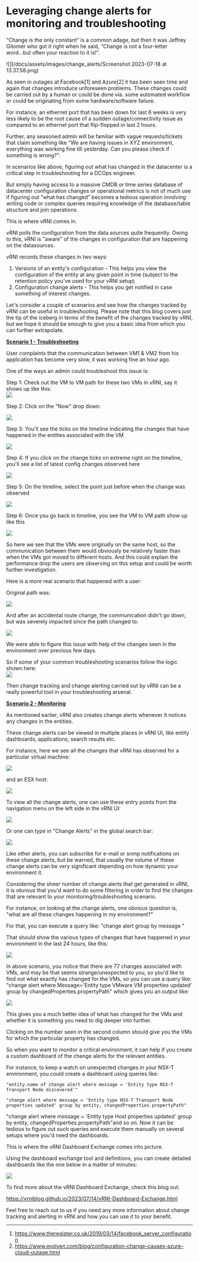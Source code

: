# Leveraging change alerts for monitoring and troubleshooting

“Change is the only constant” is a common adage, but then it was Jeffrey
Gitomer who got it right when he said, “Change is not a four-letter
word...but often your reaction to it is!”.

![](/docs/assets/images/change_alerts/Screenshot 2023-07-18 at 13.37.58.png)

As seen in outages at Facebook\[1\] and Azure\[2\] it has been seen time
and again that changes introduce unforeseen problems. These changes
could be carried out by a human or could be done via. some automated
workflow or could be originating from some hardware/software failure.

For instance, an ethernet port that has been down for last 6 weeks is
very less likely to be the root cause of a sudden outage/connectivity
issue as compared to an ethernet port that flip-flopped in last 2 hours.

Further, any seasoned admin will be familiar with vague requests/tickets
that claim something like "We are having issues in XYZ environment,
everything was working fine till yesterday. Can you please check if
something is wrong?".

In scenarios like above, figuring out what has changed in the datacenter
is a critical step in troubleshooting for a DCOps engineer.

But simply having access to a massive CMDB or time series database of
datacenter configuration changes or operational metrics is not of much
use if figuring out “what has changed” becomes a tedious operation
involving writing code or complex queries requiring knowledge of the
database/table structure and join operations.

This is where vRNI comes in.

vRNI polls the configuration from the data sources quite frequently.
Owing to this, vRNI is "aware" of the changes in configuration that are
happening on the datasources.

vRNI records these changes in two ways:

1.  Versions of an entity's configuration - This helps you view the
    configuration of the entity at any given point in time (subject to
    the retention policy you've used for your vRNI setup)
2.  Configuration change alerts - This helps you get notified in case
    something of interest changes.

  

Let's consider a couple of scenarios and see how the changes tracked by
vRNI can be useful in troubleshooting. Please note that this blog covers
just the tip of the iceberg in terms of the benefit of the changes
tracked by vRNI, but we hope it should be enough to give you a basic
idea from which you can further extrapolate.

<u>**Scenario 1 - Troubleshooting**</u>

User complaints that the communication between VM1 & VM2 from his
application has become very slow, it was working fine an hour ago.

One of the ways an admin could troubleshoot this issue is:

Step 1: Check out the VM to VM path for these two VMs in vRNI, say it
shows up like this:  
![](/docs/assets/images/change_alerts/Screenshot%202023-07-18%20at%2018.01.26.png)

Step 2: Click on the "Now" drop down:

![](/docs/assets/images/change_alerts/Screenshot%202023-07-18%20at%2017.08.53-2.png)

Step 3: You'll see the ticks on the timeline indicating the changes that
have happened in the entities associated with the VM 

![](/docs/assets/images/change_alerts/Screenshot%202023-07-18%20at%2017.09.04.png)

Step 4: If you click on the change ticks on extreme right on the
timeline, you'll see a list of latest config changes observed here

![](/docs/assets/images/change_alerts/Screenshot%202023-07-18%20at%2017.23.44.png)

Step 5: On the timeline, select the point just before when the change
was observed

![](/docs/assets/images/change_alerts/Screenshot%202023-07-18%20at%2017.24.04.png)

Step 6: Once you go back in timeline, you see the VM to VM path show up
like this

![](/docs/assets/images/change_alerts/Screenshot%202023-07-18%20at%2017.10.25.png)

So here we see that the VMs were originally on the same host, so the
communication between them would obviously be relatively faster than
when the VMs got moved to different hosts. And this could explain the
performance drop the users are observing on this setup and could be
worth further investigation.

  

Here is a more real scenario that happened with a user:

Original path was:

![](/docs/assets/images/change_alerts/Screenshot%202023-07-19%20at%2023.46.07.png)

And after an accidental route change, the communication didn't go down,
but was severely impacted since the path changed to:

![](/docs/assets/images/change_alerts/Screenshot%202023-07-19%20at%2023.46.26.png)

We were able to figure this issue with help of the changes seen in the
environment over previous few days.

So if some of your common troubleshooting scenarios follow the logic
shown here:  
![](/docs/assets/images/change_alerts/Screenshot%202023-07-19%20at%2023.52.16.png)
  
Then change tracking and change alerting carried out by vRNI can be a
really powerful tool in your troubleshooting arsenal.

  

<u>**Scenario 2 - Monitoring**</u>

As mentioned earlier, vRNI also creates change alerts whenever it
notices any changes in the entities.

These change alerts can be viewed in multiple places in vRNI UI, like
entity dashboards, applications, search results etc.

For instance, here we see all the changes that vRNI has observed for a
particular virtual machine:

![](/docs/assets/images/change_alerts/Screenshot%202023-07-19%20at%2010.13.05.png)

and an ESX host:

![](/docs/assets/images/change_alerts/Screenshot%202023-07-19%20at%2010.22.49.png)

To view all the change alerts, one can use these entry points from the
navigation menu on the left side in the vRNI UI:

![](/docs/assets/images/change_alerts/Screenshot%202023-07-19%20at%2010.26.40.png)

Or one can type in "Change Alerts" in the global search bar:

![](/docs/assets/images/change_alerts/Screenshot%202023-07-19%20at%2010.34.07.png)

Like other alerts, you can subscribe for e-mail or snmp notifications on
these change alerts, but be warned, that usually the volume of these
change alerts can be very significant depending on how dynamic your
environment it.

Considering the sheer number of change alerts that get generated in
vRNI, it is obvious that you'd want to do some filtering in order to
find the changes that are relevant to your monitoring/troubleshooting
scenario.

For instance, on looking at the change alerts, one obvious question is,
"what are all these changes happening in my environment?"

For that, you can execute a query like: "change alert group by message "

That should show the various types of changes that have happened in your
environment in the last 24 hours, like this:

![](/docs/assets/images/change_alerts/Screenshot%202023-07-19%20at%2011.56.16.png)

In above scenario, you notice that there are 77 changes associated with
VMs, and may be that seems strange/unexpected to you, so you'd like to
find out what exactly has changed for the VMs, so you can use a query
like: "change alert where Message='Entity type VMware VM properties
updated' group by changedProperties.propertyPath" which gives you an
output like:

![](/docs/assets/images/change_alerts/Screenshot%202023-07-19%20at%2013.02.31.png)

This gives you a much better idea of what has changed for the VMs and
whether it is something you need to dig deeper into further.

Clicking on the number seen in the second column should give you the VMs
for which the particular property has changed.

  

So when you want to monitor a critical environment, it can help if you
create a custom dashboard of the change alerts for the relevant
entities.

For instance, to keep a watch on unexpected changes in your NSX-T
environment, you could create a dashboard using queries like:

```
"entity.name of change alert where message = 'Entity type NSX-T Transport Node discovered'"
```

```
"change alert where message = 'Entity type NSX-T Transport Node properties updated' group by entity, changedProperties.propertyPath"
```

"change alert where message = 'Entity type Host properties updated'
group by entity, changedProperties.propertyPath"and so on. Now it can be
tedious to figure out such queries and execute them manually on several
setups where you'd need the dashboards.

This is where the vRNI Dashboard Exchange comes into picture.

Using the dashboard exchange tool and definitions, you can create
detailed dashboards like the one below in a matter of minutes:

![](/docs/assets/images/change_alerts/Screenshot%202023-07-19%20at%2023.42.09.png)

To find more about the vRNI Dashboard Exchange, check this blog out:

<https://vrniblog.github.io/2023/07/14/vRNI-Dashboard-Exchange.html>

Feel free to reach out to us if you need any more information about
change tracking and alerting in vRNI and how you can use it to your
benefit.

  

------------------------------------------------------------------------

1.  <https://www.theregister.co.uk/2019/03/14/facebook_server_configuration>
2.  <https://www.evolven.com/blog/configuration-change-causes-azure-cloud-outage.html>

